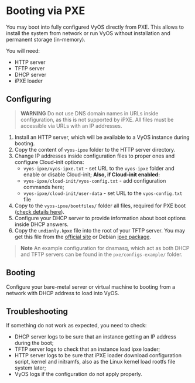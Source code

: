# Booting via PXE

You may boot into fully configured VyOS directly from PXE. This allows to install the system from network or run VyOS without installation and permanent storage (in-memory).

You will need:
- HTTP server
- TFTP server
- DHCP server
- iPXE loader

## Configuring

> **WARNING**
> Do not use DNS domain names in URLs inside configuration, as this is not supported by iPXE. All files must be accessible via URLs with an IP addresses.

 1. Install an HTTP server, which will be available to a VyOS instance during booting.
 2. Copy the content of `vyos-ipxe` folder to the HTTP server directory.
 3. Change IP addresses inside configuration files to proper ones and configure Cloud-init options:
     - `vyos-ipxe/vyos-ipxe.txt` - set URL to the `vyos-ipxe` folder and enable or disable Cloud-init;
     **Also, if Cloud-init enabled:**
     - `vyos-ipxe/cloud-init/vyos-config.txt` - add configuration commands here;
     - `vyos-ipxe/cloud-init/user-data` - set URL to the `vyos-config.txt` file
 4. Copy to the `vyos-ipxe/bootfiles/` folder all files, required for PXE boot ([check details here](vyos-ipxe/bootfiles/README.md)).
 5. Configure your DHCP server to provide information about boot options inside DHCP answers.
 6. Copy the `undionly.kpxe` file into the root of your TFTP server. You may get this file from the [official site](http://boot.ipxe.org/undionly.kpxe) or Debian [ipxe package](https://packages.debian.org/buster/ipxe).
> **Note**
> An example configuration for dnsmasq, which act as both DHCP and TFTP servers can be found in the `pxe/configs-example/` folder.

## Booting

Configure your bare-metal server or virtual machine to booting from a network with DHCP address to load into VyOS.

## Troubleshooting

If something do not work as expected, you need to check:
- DHCP server logs to be sure that an instance getting an IP address during the boot;
- TFTP server logs to check that an instance load ipxe loader;
- HTTP server logs to be sure that iPXE loader download configuration script, kernel and initramfs, also as the Linux kernel load rootfs file system later;
- VyOS logs if the configuration do not apply properly.
